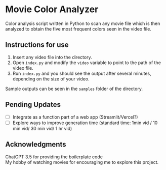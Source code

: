 # Movie Color Analyzer
Color analysis script written in Python to scan any movie file which is then analyzed to obtain the five most frequent colors seen in the video file.

## Instructions for use
1. Insert any video file into the directory.
2. Open `index.py` and modify the `video` variable to point to the path of the video file.
3. Run `index.py` and you should see the output after several minutes, depending on the size of your video.

Sample outputs can be seen in the `samples` folder of the directory.

## Pending Updates
- [ ] Integrate as a function part of a web app (Streamlit/Vercel?)
- [ ] Explore ways to improve generation time (standard time: 1min vid / 10 min vid/ 30 min vid/ 1 hr vid)

## Acknowledgments
ChatGPT 3.5 for providing the boilerplate code<br>
My hobby of watching movies for encouraging me to explore this project.
